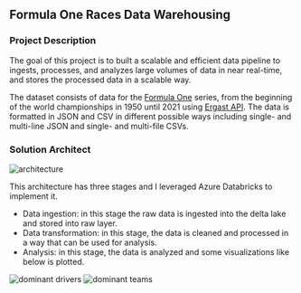 ## Formula One Races Data Warehousing
### Project Description
The goal of this project is to built a scalable and efficient data pipeline to ingests, processes, and analyzes large volumes of data in near real-time, and stores the processed data in a scalable way.

The dataset consists of data for the <a href='https://en.wikipedia.org/wiki/Formula_One' method='Post'>Formula One</a> series, from the beginning of the world championships in 1950 until 2021 using <a href='http://ergast.com/mrd/'>Ergast API</a>. The data is formatted in JSON and CSV in different possible ways including single- and multi-line JSON and single- and multi-file CSVs.

### Solution Architect

![architecture](https://user-images.githubusercontent.com/51984649/231533779-744b1d92-8991-42f5-8461-0f83c54ebb76.PNG)

This architecture has three stages and I leveraged Azure Databricks to implement it.
<ul>
  <li>Data ingestion: in this stage the raw data is ingested into the delta lake and stored into raw layer.</li>
  <li>Data transformation: in this stage, the data is cleaned and processed in a way that can be used for analysis.</li>
  <li>Analysis: in this stage, the data is analyzed and some visualizations like below is plotted.</li>
</ul>

![dominant drivers](https://user-images.githubusercontent.com/51984649/231537453-14870cec-32ef-4f72-8628-299ef98d88be.PNG)
![dominant teams](https://user-images.githubusercontent.com/51984649/231537480-3d6fb82c-bcf2-41dc-a6e2-2c933c5c75b7.PNG)
